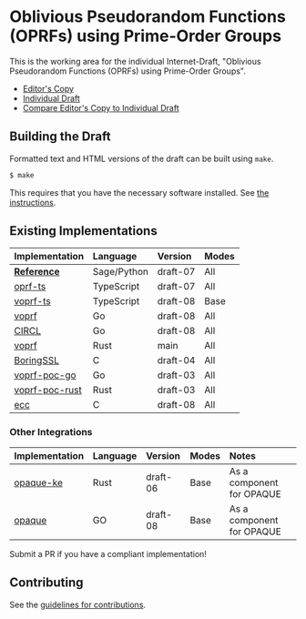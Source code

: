 # Oblivious Pseudorandom Functions (OPRFs) using Prime-Order Groups

This is the working area for the individual Internet-Draft, "Oblivious Pseudorandom Functions (OPRFs) using Prime-Order Groups".

* [Editor's Copy](https://cfrg.github.io/draft-irtf-cfrg-voprf/#go.draft-irtf-cfrg-voprf.html)
* [Individual Draft](https://tools.ietf.org/html/draft-irtf-cfrg-voprf)
* [Compare Editor's Copy to Individual Draft](https://cfrg.github.io/draft-irtf-cfrg-voprf/#go.draft-irtf-cfrg-voprf.diff)

## Building the Draft

Formatted text and HTML versions of the draft can be built using `make`.

```sh
$ make
```

This requires that you have the necessary software installed.  See
[the instructions](https://github.com/martinthomson/i-d-template/blob/master/doc/SETUP.md).

## Existing Implementations

| Implementation                                                            | Language   | Version  | Modes  |
| ------------------------------------------------------------------------- |:-----------|:---------|:-------|
| [**Reference**](https://github.com/cfrg/draft-irtf-cfrg-voprf/tree/draft-irtf-cfrg-voprf-07/poc)  | Sage/Python | draft-07 | All |
| [oprf-ts](https://github.com/privacyresearchgroup/oprf-ts)                | TypeScript | draft-07 | All    |
| [voprf-ts](https://github.com/cloudflare/voprf-ts)                        | TypeScript | draft-08 | Base   |
| [voprf](https://github.com/bytemare/voprf)                                | Go         | draft-08 | All    |
| [CIRCL](https://github.com/cloudflare/circl)                              | Go         | draft-08 | All    |
| [voprf](https://github.com/novifinancial/voprf)                           | Rust       | main     | All    |
| [BoringSSL](https://boringssl.googlesource.com/boringssl/+/refs/heads/master/crypto/trust_token/) | C      | draft-04 | All    |
| [voprf-poc-go](https://github.com/alxdavids/voprf-poc/tree/master/go)     | Go         | draft-03 | All    |
| [voprf-poc-rust](https://github.com/alxdavids/voprf-poc/tree/master/rust) | Rust       | draft-03 | All    |
| [ecc](https://github.com/aldenml/ecc)                                     | C          | draft-08 | All    |

### Other Integrations

| Implementation                                                            | Language | Version  | Modes  | Notes |
| ------------------------------------------------------------------------- |:---------|:---------|:-------|:------|
| [opaque-ke](https://github.com/novifinancial/opaque-ke/)                  | Rust     | draft-06 | Base   | As a component for OPAQUE |
| [opaque](https://github.com/bytemare/opaque)                              | GO       | draft-08 | Base   | As a component for OPAQUE |

Submit a PR if you have a compliant implementation!

## Contributing

See the
[guidelines for contributions](https://github.com/cfrg/draft-irtf-cfrg-voprf/blob/master/CONTRIBUTING.md).
